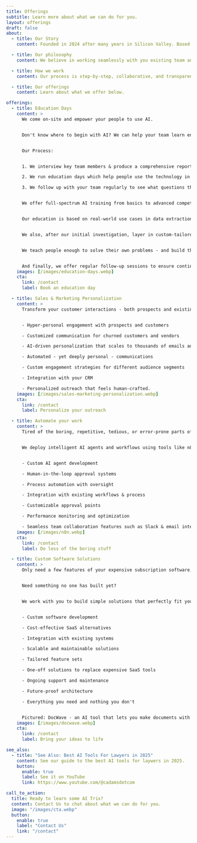 ```yaml
---
title: Offerings
subtitle: Learn more about what we can do for you.
layout: offerings
draft: false
about:
  - title: Our Story
    content: Founded in 2024 after many years in Silicon Valley. Based in Sydney. AI Trix was created to bring AI to more people and transform how they work.

  - title: Our philosophy
    content: We believe in working seamlessly with you existing team and processes. [Learm more about our philosophy](/philosophy). Our approach combines cutting-edge AI technology with practical business sense and decades of project delivery experience, to deliver measurable value.

  - title: How we work
    content: Our process is step-by-step, collaborative, and transparent. We start by understanding your unique challenges. We provide an initial report with recommendations, tradeoffs, and cost/time estimates. We design solutions to fit your specific needs. We build paying attention to detail. We honor what's already in place. We offer ongoing support, but when we finish a project, we always give you everything. We want to keep working with you, but we also give you the option to go on without us.

  - title: Our offerings
    content: Learn about what we offer below.

offerings:
  - title: Education Days
    content: >
      We come on-site and empower your people to use AI.


      Don't know where to begin with AI? We can help your team learn enough that they can start building tools to solve the problems they face in their own work.


      Our Process:


      1. We interview key team members & produce a comprehensive report

      2. We run education days which help people use the technology in their daily work

      3. We follow up with your team regularly to see what questions they have


      We offer full-spectrum AI training from basics to advanced competency. We'll run your team through exercises that give them hands-on experience, with practical business applications.


      Our education is based on real-world use cases in data extraction, analysis, and reporting.


      We also, after our initial investigation, layer in custom-tailored examples for your team.


      We teach people enough to solve their own problems - and build their own tools - so they can be set free to reinvent their work.


      And finally, we offer regular follow-up sessions to ensure continued success.
    images: [/images/education-days.webp]
    cta:
      link: /contact
      label: Book an education day

  - title: Sales & Marketing Personalization
    content: >
      Transform your customer interactions - both prospects and existing customers. Our tools make every interaction feel like you've spent hours preparing it.


      - Hyper-personal engagement with prospects and customers

      - Customized communication for churned customers and vendors

      - AI-driven personalization that scales to thousands of emails and interactions per day

      - Automated - yet deeply personal - communications

      - Custom engagement strategies for different audience segments

      - Integration with your CRM

      - Personalized outreach that feels human-crafted.
    images: [/images/sales-marketing-personalization.webp]
    cta:
      link: /contact
      label: Personalize your outreach

  - title: Automate your work
    content: >
      Tired of the boring, repetitive, tedious, or error-prone parts of your role? Automate them with our help.


      We deploy intelligent AI agents and workflows using tools like n8n and make.com. These agents work alongside your team. We include carefully designed approval gates to ensure quality and control and no surprises.


      - Custom AI agent development

      - Human-in-the-loop approval systems

      - Process automation with oversight

      - Integration with existing workflows & process

      - Customizable approval points

      - Performance monitoring and optimization

      - Seamless team collaboration features such as Slack & email integration.
    images: [/images/n8n.webp]
    cta:
      link: /contact
      label: Do less of the boring stuff

  - title: Custom Software Solutions
    content: >
      Only need a few features of your expensive subscription software, but being charged for the whole package?


      Need something no one has built yet?


      We work with you to build simple solutions that perfectly fit your needs.


      - Custom software development

      - Cost-effective SaaS alternatives

      - Integration with existing systems

      - Scalable and maintainable solutions

      - Tailored feature sets

      - One-off solutions to replace expensive SaaS tools

      - Ongoing support and maintenance

      - Future-proof architecture

      - Everything you need and nothing you don't


      Pictured: DocWave - an AI tool that lets you make documents with your voice!
    images: [/images/docwave.webp]
    cta:
      link: /contact
      label: Bring your ideas to life

see_also:
  - title: "See Also: Best AI Tools For Lawyers in 2025"
    content: See our guide to the best AI tools for laywers in 2025.
    button:
      enable: true
      label: See it on YouTube
      link: https://www.youtube.com/@cadamsdotcom

call_to_action:
  title: Ready to learn some AI Trix?
  content: Contact Us to chat about what we can do for you.
  image: "/images/cta.webp"
  button:
    enable: true
    label: "Contact Us"
    link: "/contact"
---
```

